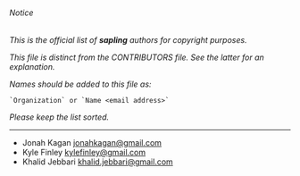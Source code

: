 ###### Notice

*This is the official list of **sapling** authors for copyright purposes.*

*This file is distinct from the CONTRIBUTORS file. See the latter for an
explanation.*

*Names should be added to this file as:*

	`Organization` or `Name <email address>`

*Please keep the list sorted.*

* * *

- Jonah Kagan <jonahkagan@gmail.com>
- Kyle Finley <kylefinley@gmail.com>
- Khalid Jebbari <khalid.jebbari@gmail.com>
